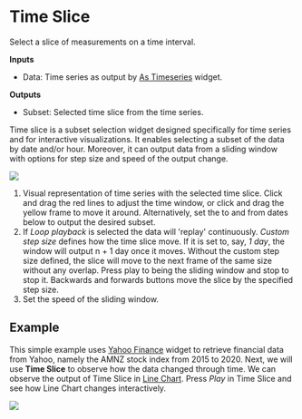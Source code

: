 Time Slice
==========

Select a slice of measurements on a time interval.

**Inputs**

- Data: Time series as output by [As Timeseries](as_timeseries.md) widget.

**Outputs**

- Subset: Selected time slice from the time series.

Time slice is a subset selection widget designed specifically for time series and for interactive visualizations. It enables selecting a subset of the data by date and/or hour. Moreover, it can output data from a sliding window with options for step size and speed of the output change.

![](images/time-slice-stamped.png)

1. Visual representation of time series with the selected time slice. Click and drag the red lines to adjust the time window, or click and drag the yellow frame to move it around. Alternatively, set the to and from dates below to output the desired subset.
2. If *Loop playback* is selected the data will 'replay' continuously. *Custom step size* defines how the time slice move. If it is set to, say, *1 day*, the window will output n + 1 day once it moves. Without the custom step size defined, the slice will move to the next frame of the same size without any overlap.
   Press play to being the sliding window and stop to stop it. Backwards and forwards buttons move the slice by the specified step size.
3. Set the speed of the sliding window.

Example
-------

This simple example uses [Yahoo Finance](yahoo_finance.md) widget to retrieve financial data from Yahoo, namely the AMNZ stock index from 2015 to 2020. Next, we will use **Time Slice** to observe how the data changed through time. We can observe the output of Time Slice in [Line Chart](line_chart.md). Press *Play* in Time Slice and see how Line Chart changes interactively.

![](images/time-slice-example.png)
